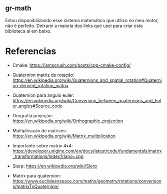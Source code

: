 ## gr-math

Estou disponibilizando esse sistema matemático que utilizo no meu motor, não é perfeito. Deixarei a maioria dos links que usei para criar esta biblioteca ai em baixo.

# Referencias

* Cmake: https://iamsorush.com/posts/cpp-cmake-config/

* Quaternion matriz de rotação: https://en.wikipedia.org/wiki/Quaternions_and_spatial_rotation#Quaternion-derived_rotation_matrix

* Quaternion para angulo euler: https://en.wikipedia.org/wiki/Conversion_between_quaternions_and_Euler_angles#Source_code

* Orografia projeção: https://en.wikipedia.org/wiki/Orthographic_projection

* Multiplicação de matrizes: https://en.wikipedia.org/wiki/Matrix_multiplication

* Importante sobre matrix 4x4: https://developer.unigine.com/en/docs/latest/code/fundamentals/matrix_transformations/index?rlang=cpp

* Slerp: https://en.wikipedia.org/wiki/Slerp

* Matrix para quaternion: https://www.euclideanspace.com/maths/geometry/rotations/conversions/matrixToQuaternion/


